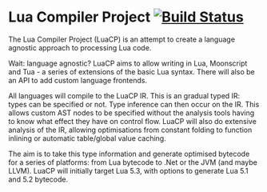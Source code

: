 # Lua Compiler Project [![Build Status](https://travis-ci.org/SquidDev/LuaCompilerProject.svg?branch=vnext)](https://travis-ci.org/SquidDev/LuaCompilerProject)
The Lua Compiler Project (LuaCP) is an attempt to create a language agnostic approach to processing Lua code.

Wait: language agnostic? LuaCP aims to allow writing in Lua, Moonscript and Tua - a series of extensions of the basic Lua syntax. There will also be an API to add custom language frontends.

All languages will compile to the LuaCP IR. This is an gradual typed IR: types can be specified or not. Type inference can then occur on the IR. This allows custom AST nodes to be specified without the analysis tools having to know what effect they have on control flow. LuaCP will also do extensive analysis of the IR, allowing optimisations from constant folding to function inlining or automatic table/global value caching.

The aim is to take this type information and generate optimised bytecode for a series of platforms: from Lua bytecode to .Net or the JVM (and maybe LLVM). LuaCP will initially target Lua 5.3, with options to generate Lua 5.1 and 5.2 bytecode.
